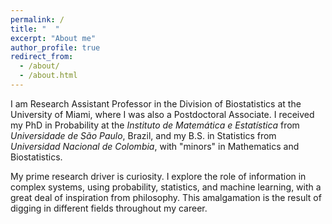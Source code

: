 ```yaml
---
permalink: /
title: "  "
excerpt: "About me"
author_profile: true
redirect_from: 
  - /about/
  - /about.html
---
```


I am Research Assistant Professor in the Division of Biostatistics at the University of Miami, where I was also a Postdoctoral Associate. I received my PhD in Probability at the _Instituto de Matemática e Estatística_ from _Universidade de São Paulo_, Brazil, and my B.S. in Statistics from _Universidad Nacional de Colombia_, with "minors" in Mathematics and Biostatistics. 

My prime research driver is curiosity. I explore the role of information in complex systems, using probability, statistics, and machine learning, with a great deal of inspiration from philosophy. This amalgamation is the result of digging in different fields throughout my career.

